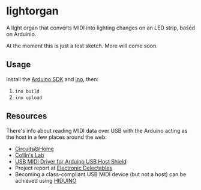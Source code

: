 lightorgan
==========

A light organ that converts MIDI into lighting changes on an LED strip, based on Arduinio.

At the moment this is just a test sketch. More will come soon.

Usage
-----

Install the [Arduino SDK][sdk] and [ino][ino], then:

1. `ino build`
2. `ino upload`

Resources
---------

There's info about reading MIDI data over USB with the Arduino acting as the host in a few places around the web:

- [Circuits@Home][cah]
- [Collin's Lab][collin]
- [USB MIDI Driver for Arduino USB Host Shield][usbhmidi]
- Project report at [Electronic Delectables][delect]
- Becoming a class-compliant USB MIDI device (but not a host) can be achieved
  using [HIDUINO][hiduino]

[sdk]: http://arduino.cc/en/main/software
[ino]: http://inotool.org
[cah]: http://www.circuitsathome.com/mcu/interfacing-midi-devices-with-arduino-using-usb-host-shield
[collin]: http://makezine.com/2010/11/30/usbhacking/
[usbhmidi]: https://github.com/YuuichiAkagawa/USBH_MIDI
[delect]: http://electronicdelectables.blogspot.com/2011/02/lunch-project-midi-keyboard-and-usb.html
[hiduino]: https://github.com/ddiakopoulos/hiduino
